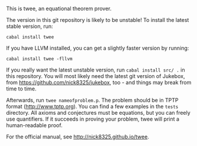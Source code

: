 This is twee, an equational theorem prover.

The version in this git repository is likely to be unstable!
To install the latest stable version, run:

    cabal install twee

If you have LLVM installed, you can get a slightly faster version by
running:

    cabal install twee -fllvm

If you really want the latest unstable version, run
`cabal install src/ .` in this repository. You will most likely need
the latest git version of Jukebox, from
https://github.com/nick8325/jukebox, too - and things may break from
time to time.

Afterwards, run `twee nameofproblem.p`. The problem should be in TPTP
format (http://www.tptp.org). You can find a few examples in the
`tests` directory. All axioms and conjectures must be equations, but
you can freely use quantifiers. If it succeeds in proving your
problem, twee will print a human-readable proof.

For the official manual, see http://nick8325.github.io/twee.
